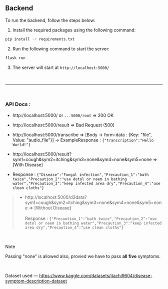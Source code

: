 ## Backend

To run the backend, follow the steps below:

1. Install the required packages using the following command:
```bash
pip install -r requirements.txt
```

2. Run the following command to start the server:
```bash
flask run
```

3. The server will start at `http://localhost:5000/`

<br/>

---

<br/>

### API Docs :

- http://localhost:5000/ or `...5000/root` => 200 OK

- http://localhost:5000/result  => Bad Request (500)

- http://localhost:5000/transcribe  => [Body -> form-data : {Key: "file", Value: "audio_file"}] → ExampleResponse : `{"transcription":"Hello World!"}` 

- http://localhost:5000/result?sym1=cough&sym2=itching&sym3=none&sym4=none&sym5=none => [With Disease]

- Response : `{"Disease":"Fungal infection","Precaution_1":"bath twice","Precaution_2":"use detol or neem in bathing water","Precaution_3":"keep infected area dry","Precaution_4":"use clean cloths"}`


> - http://localhost:5000/d3data?sym1=cough&sym2=itching&sym3=none&sym4=none&sym5=none => [Without Disease] <br/><br/>
> Response : `{"Precaution_1":"bath twice","Precaution_2":"use detol or neem in bathing water","Precaution_3":"keep infected area dry","Precaution_4":"use clean cloths"}`
 
<br/>

> [!NOTE]  
> Passing "none" is allowed also, provied we have to pass **all** **five** symptoms.

<br/>

Dataset used — https://www.kaggle.com/datasets/itachi9604/disease-symptom-description-dataset